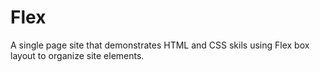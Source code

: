 # Flex
A single page site that demonstrates HTML and CSS skils using Flex box layout to organize site elements.
